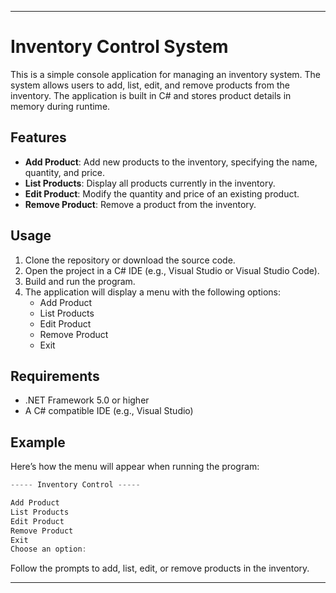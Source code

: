 
---

# Inventory Control System

This is a simple console application for managing an inventory system. The system allows users to add, list, edit, and remove products from the inventory. The application is built in C# and stores product details in memory during runtime.

## Features

- **Add Product**: Add new products to the inventory, specifying the name, quantity, and price.
- **List Products**: Display all products currently in the inventory.
- **Edit Product**: Modify the quantity and price of an existing product.
- **Remove Product**: Remove a product from the inventory.

## Usage

1. Clone the repository or download the source code.
2. Open the project in a C# IDE (e.g., Visual Studio or Visual Studio Code).
3. Build and run the program.
4. The application will display a menu with the following options:
    - Add Product
    - List Products
    - Edit Product
    - Remove Product
    - Exit

## Requirements

- .NET Framework 5.0 or higher
- A C# compatible IDE (e.g., Visual Studio)

## Example

Here’s how the menu will appear when running the program:

```csharp
----- Inventory Control -----

Add Product
List Products
Edit Product
Remove Product
Exit
Choose an option:
```

Follow the prompts to add, list, edit, or remove products in the inventory.

---
